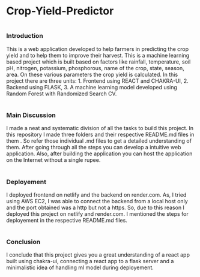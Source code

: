 # Crop-Yield-Predictor
#
### Introduction
This is a web application developed to help farmers in predicting the crop yield and to help them to improve their harvest. This is a machine learning based project which is built based on factors like rainfall, temperature, soil pH, nitrogen, potassium, phosphorous, name of the crop, state, season, area. On these various parameters the crop yield is calculated. In this project there are three units: 1. Frontend using REACT and CHAKRA-UI, 2. Backend using FLASK, 3. A machine learning model developed using Random Forest with Randomized Search CV.
#
### Main Discussion
I made a neat and systematic division of all the tasks to build this project. In this repository I made three folders and their respective README.md files in them . So refer those individual .md files to get a detailed understanding of them. After going through all the steps you can develop a intuitive web application. Also, after building the application you can host the application on the Internet without a single rupee. 
#
### Deployement
I deployed frontend on netlify and the backend on render.com. As, I tried using AWS EC2, I was able to connect the backend from a local host only and the port obtained was a http but not a https. So, due to this reason I deployed this project on netlify and render.com. I mentioned the steps for deployement in the respective  README.md files. 
#
### Conclusion
I conclude that this project gives you a great understanding of a react app built using chakra-ui, connecting a react app to a flask server and a minimalistic idea of handling ml model during deployement.
